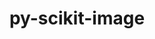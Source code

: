 ---
title: "py-scikit-image"
layout: cache
categories: [package, v0.19]
meta: {"versions": ["0.18.3"], "compilers": ["gcc@=11.1.0", "oneapi@=2022.1.0"], "oss": ["ubuntu20.04"], "platforms": ["linux"], "targets": ["x86_64"], "stacks": ["e4s", "e4s-oneapi"], "num_specs": 2, "num_specs_by_stack": {"e4s": 1, "e4s-oneapi": 1}}
spec_details: [{"hash": "xunopw276ye2czhtjidhit7cii4y4ku3", "compiler": "gcc@=11.1.0", "versions": ["0.18.3"], "os": "ubuntu20.04", "platform": "linux", "target": "x86_64", "variants": ["build_system=python_pip"], "stacks": ["e4s"], "size": "-", "tarball": "https://binaries.spack.io/releases/v0.19/build_cache/linux-ubuntu20.04-x86_64/gcc-11.1.0/py-scikit-image-0.18.3/linux-ubuntu20.04-x86_64-gcc-11.1.0-py-scikit-image-0.18.3-xunopw276ye2czhtjidhit7cii4y4ku3.spack"}, {"hash": "mbefcfs4dz2qp2yp2xi6pbwhitcu55bp", "compiler": "oneapi@=2022.1.0", "versions": ["0.18.3"], "os": "ubuntu20.04", "platform": "linux", "target": "x86_64", "variants": ["build_system=python_pip"], "stacks": ["e4s-oneapi"], "size": "-", "tarball": "https://binaries.spack.io/releases/v0.19/build_cache/linux-ubuntu20.04-x86_64/oneapi-2022.1.0/py-scikit-image-0.18.3/linux-ubuntu20.04-x86_64-oneapi-2022.1.0-py-scikit-image-0.18.3-mbefcfs4dz2qp2yp2xi6pbwhitcu55bp.spack"}]
---
